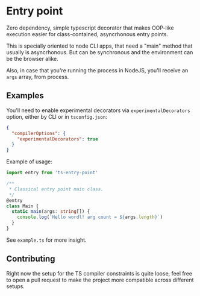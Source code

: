 # Entry point

Zero dependency, simple typescript decorator that makes OOP-like execution easier for class-contained, asyncrhonous entry points.

This is specially oriented to node CLI apps, that need a "main" method that usually is asyncrhonous. But can be synchronous and the environment can be the browser alike.

Also, in case that you're running the process in NodeJS, you'll receive an `args` array, from process.

## Examples

You'll need to enable experimental decorators via `experimentalDecorators` option, either by CLI or in `tsconfig.json`:

```json
{
  "compilerOptions": {
    "experimentalDecorators": true
  }
}
```

Example of usage:

```typescript
import entry from 'ts-entry-point'

/**
 * Classical entry point main class.
 */
@entry
class Main {
  static main(args: string[]) {
    console.log(`Hello wordl! arg count = ${args.length}`)
  }
}
```

See `example.ts` for more insight.

## Contributing

Right now the setup for the TS compiler constraints is quite loose, feel free to open a pull request to make the project more compatible across different setups.
